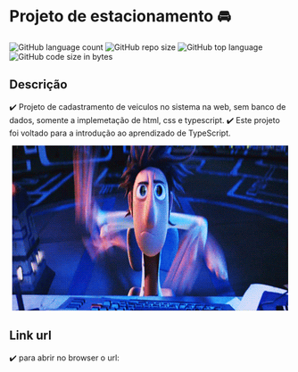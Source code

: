 # Projeto de estacionamento :oncoming_automobile:	

![GitHub language count](https://img.shields.io/github/languages/count/groupdesouza/Projeto_Estacionamento?color=gren&style=plastic)
![GitHub repo size](https://img.shields.io/github/repo-size/groupdesouza/Projeto_Estacionamento?style=plastic)
![GitHub top language](https://img.shields.io/github/languages/top/groupdesouza/Projeto_Estacionamento?style=plastic)
![GitHub code size in bytes](https://img.shields.io/github/languages/code-size/groupdesouza/Projeto_Estacionamento?color=%237F1DDE&style=plastic)


## Descrição
:heavy_check_mark: Projeto de cadastramento de veiculos no sistema na web, sem banco de dados, somente a implemetação de html, css e typescript.
:heavy_check_mark: Este projeto foi voltado para a introdução ao aprendizado de TypeScript.

<p align="center">
    <img src="/assets/img/BemKqR9RDK4V2.gif">
</p>

## Link url
:heavy_check_mark: para abrir no browser o url: 